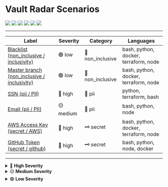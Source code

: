 # Vault Radar Scenarios

[![](https://img.shields.io/badge/High-red)](#high) [![](https://img.shields.io/badge/Medium-yellow)](#medium) [![](https://img.shields.io/badge/Low-lightgrey)](#low) [![](https://img.shields.io/badge/Secret-purple)](#secret) [![](https://img.shields.io/badge/Pii-orange)](#pii) [![](https://img.shields.io/badge/Non%20inclusive-green)](#non-inclusive)

---
| Label | Severity | Category | Languages |
|---|---|---|---|
| [Blacklist (non_inclusive / inclusivity)](#blacklist-non_inclusive-inclusivity) | 🟢 low | 🌈 non_inclusive | bash, python, docker, terraform, node |
| [Master branch (non_inclusive / inclusivity)](#master-branch-non_inclusive-inclusivity) | 🟢 low | 🌈 non_inclusive | bash, python, docker, terraform, node |
| [SSN (pii / PII)](#ssn-pii-pii) | 🚨 high | 📧 pii | python, terraform, bash |
| [Email (pii / PII)](#email-pii-pii) | 🟡 medium | 📧 pii | bash, python, node |
| [AWS Access Key (secret / AWS)](#aws-access-key-secret-aws) | 🚨 high | 🗝️ secret | bash, python, docker, terraform, node |
| [GitHub Token (secret / github)](#github-token-secret-github) | 🚨 high | 🗝️ secret | bash, python, node, docker |

---

<details>
<summary>🚨 <b>High Severity</b></summary>

### SSN (pii / PII) 🚨

- **Value:** `123-45-6789`
- **Languages:** python, terraform, bash
- **Severity:** high ![](https://img.shields.io/badge/High-high-red)
- **Category:** pii 📧 ![](https://img.shields.io/badge/Pii-pii-blue)
- **Author:** test
- **Source:** fake db

> US social security number

[⬆️ Back to top](#vault-radar-scenarios)

---
### AWS Access Key (secret / AWS) 🚨+++++

- **Value:** `AWS_ACCESS_KEY_ID=AKIA1234567890FAKE`
- **Languages:** bash, python, docker, terraform, node
- **Severity:** high ![](https://img.shields.io/badge/High-high-red)
- **Category:** secret 🗝️ ![](https://img.shields.io/badge/Secret-secret-blue)
- **Author:** raymon.epping
- **Source:** test suite

> Classic AWS secret pattern

[⬆️ Back to top](#vault-radar-scenarios)

---
### GitHub Token (secret / github) 🚨

- **Languages:** bash, python, node, docker
- **Severity:** high ![](https://img.shields.io/badge/High-high-red)
- **Category:** secret 🗝️ ![](https://img.shields.io/badge/Secret-secret-blue)
- **Author:** test
- **Source:** examples

> GitHub personal access token format

[⬆️ Back to top](#vault-radar-scenarios)

---
</details>

<details>
<summary>🟡 <b>Medium Severity</b></summary>

### Email (pii / PII) 🟡

- **Value:** `john.doe@example.com`
- **Languages:** bash, python, node
- **Severity:** medium ![](https://img.shields.io/badge/Medium-medium-red)
- **Category:** pii 📧 ![](https://img.shields.io/badge/Pii-pii-blue)
- **Author:** test
- **Source:** public db

> Sample email leak

[⬆️ Back to top](#vault-radar-scenarios)

---
</details>

<details>
<summary>🟢 <b>Low Severity</b></summary>

### Blacklist (non_inclusive / inclusivity) 🟢

- **Value:** `blacklist`
- **Languages:** bash, python, docker, terraform, node
- **Severity:** low ![](https://img.shields.io/badge/Low-low-red)
- **Category:** non_inclusive 🌈 ![](https://img.shields.io/badge/Non_inclusive-non_inclusive-blue)
- **Author:** test
- **Source:** old code

> Non-inclusive legacy term

[⬆️ Back to top](#vault-radar-scenarios)

---
### Master branch (non_inclusive / inclusivity) 🟢

- **Value:** `master branch`
- **Languages:** bash, python, docker, terraform, node
- **Severity:** low ![](https://img.shields.io/badge/Low-low-red)
- **Category:** non_inclusive 🌈 ![](https://img.shields.io/badge/Non_inclusive-non_inclusive-blue)
- **Author:** test
- **Source:** legacy vcs

> Legacy VCS term

[⬆️ Back to top](#vault-radar-scenarios)

---
</details>

